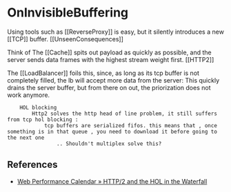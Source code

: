 # OnInvisibleBuffering

Using tools such as \[\[ReverseProxy]] is easy, but it silently introduces a new \[\[TCP]] buffer. \[\[UnseenConsequences]]

Think of
The \[\[Cache]] spits out payload as quickly as possible, and the server sends data frames with the highest stream weight first. \[\[HTTP2]]

The \[\[LoadBalancer]] foils this, since, as long as its tcp buffer is not completely filled, the lb will accept more data from the server: This quickly drains the server buffer, but from there on out, the priorization does not work anymore.

```
    HOL blocking
        Http2 solves the http head of line problem, it still suffers from tcp hol blocking : 
            tcp buffers are serialized fifos. this means that , once something is in that queue , you need to download it before going to the next one
                .. Shouldn't multiplex solve this? 
```

## References

- [Web Performance Calendar » HTTP/2 and the HOL in the Waterfall](https://calendar.perfplanet.com/2018/http2-hol-waterfall/)
